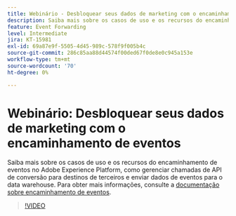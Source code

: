 ```yaml
---
title: Webinário - Desbloquear seus dados de marketing com o encaminhamento de eventos
description: Saiba mais sobre os casos de uso e os recursos do encaminhamento de eventos no Adobe Experience Platform.
feature: Event Forwarding
level: Intermediate
jira: KT-15981
exl-id: 69a87e9f-5505-4d45-989c-578f9f005b4c
source-git-commit: 286c85aa88d44574f00ded67f0de8e0c945a153e
workflow-type: tm+mt
source-wordcount: '70'
ht-degree: 0%

---
```


# Webinário: Desbloquear seus dados de marketing com o encaminhamento de eventos

Saiba mais sobre os casos de uso e os recursos do encaminhamento de eventos no Adobe Experience Platform, como gerenciar chamadas de API de conversão para destinos de terceiros e enviar dados de eventos para o data warehouse. Para obter mais informações, consulte a [documentação sobre encaminhamento de eventos](https://experienceleague.adobe.com/docs/experience-platform/tags/event-forwarding/overview.html?lang=pt-BR).

>[!VIDEO](https://video.tv.adobe.com/v/3456500?learn=on&enablevpops&captions=por_br)
